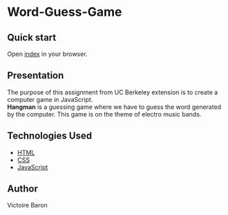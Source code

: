 # Word-Guess-Game

## Quick start
Open [index](https://victoire44.github.io/Word-Guess-Game) in your browser.

## Presentation
The purpose of this assignment from UC Berkeley extension is to create a computer game in JavaScript.  
**Hangman** is a guessing game where we have to guess the word generated by the computer. This game is on the theme of electro music bands.

## Technologies Used

* [HTML](https://developer.mozilla.org/en-US/docs/Web/HTML)
* [CSS](https://developer.mozilla.org/en-US/docs/Web/CSS)
* [JavaScript](https://developer.mozilla.org/en-US/docs/Web/JavaScript)

## Author

Victoire Baron
